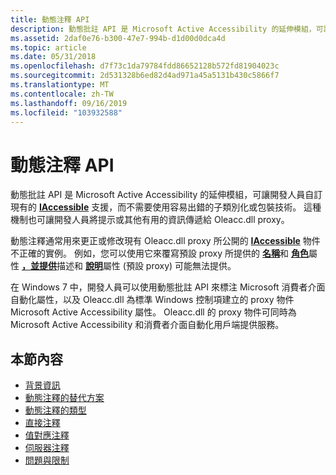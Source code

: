 ```yaml
---
title: 動態注釋 API
description: 動態批註 API 是 Microsoft Active Accessibility 的延伸模組，可讓開發人員自訂現有的 IAccessible 支援，而不需要使用容易出錯的子類別化或包裝技術。
ms.assetid: 2daf0e76-b300-47e7-994b-d1d00d0dca4d
ms.topic: article
ms.date: 05/31/2018
ms.openlocfilehash: d7f73c1da79784fdd86652128b572fd81904023c
ms.sourcegitcommit: 2d531328b6ed82d4ad971a45a5131b430c5866f7
ms.translationtype: MT
ms.contentlocale: zh-TW
ms.lasthandoff: 09/16/2019
ms.locfileid: "103932588"
---
```

# <a name="dynamic-annotation-api"></a>動態注釋 API

動態批註 API 是 Microsoft Active Accessibility 的延伸模組，可讓開發人員自訂現有的 [**IAccessible**](/windows/desktop/api/oleacc/nn-oleacc-iaccessible) 支援，而不需要使用容易出錯的子類別化或包裝技術。 這種機制也可讓開發人員將提示或其他有用的資訊傳遞給 Oleacc.dll proxy。

動態注釋通常用來更正或修改現有 Oleacc.dll proxy 所公開的 [**IAccessible**](/windows/desktop/api/oleacc/nn-oleacc-iaccessible) 物件不正確的實例。 例如，您可以使用它來覆寫預設 proxy 所提供的 [**名稱**](name-property.md)和 [**角色**](role-property.md)屬性 [**，並提供**](help-property.md)描述和 [**說明**](description-property.md)屬性 (預設 proxy) 可能無法提供。

在 Windows 7 中，開發人員可以使用動態批註 API 來標注 Microsoft 消費者介面自動化屬性，以及 Oleacc.dll 為標準 Windows 控制項建立的 proxy 物件 Microsoft Active Accessibility 屬性。 Oleacc.dll 的 proxy 物件可同時為 Microsoft Active Accessibility 和消費者介面自動化用戶端提供服務。

## <a name="in-this-section"></a>本節內容

-   [背景資訊](background-information.md)
-   [動態注釋的替代方案](alternatives-to-dynamic-annotation.md)
-   [動態注釋的類型](types-of-dynamic-annotation.md)
-   [直接注釋](direct-annotation.md)
-   [值對應注釋](value-map-annotation.md)
-   [伺服器注釋](server-annotation.md)
-   [問題與限制](issues-and-limitations.md)

 

 




